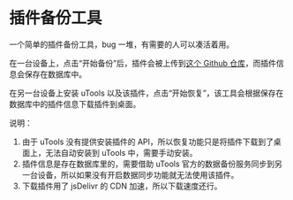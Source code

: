 # 插件备份工具

一个简单的插件备份工具，bug 一堆，有需要的人可以凑活着用。

在一台设备上，点击“开始备份”后，插件会被上传到[这个 Github 仓库](https://github.com/marsvet/uTools-plugins-collection)，而插件信息会保存在数据库中。

在另一台设备上安装 uTools 以及该插件，点击“开始恢复”，该工具会根据保存在数据库中的插件信息下载插件到桌面。

说明：

1. 由于 uTools 没有提供安装插件的 API，所以恢复功能只是将插件下载到了桌面上，无法自动安装到 uTools 中，需要手动安装。
2. 插件信息是存在数据库里的，需要借助 uTools 官方的数据备份服务同步到另一台设备，所以如果没有开启数据同步功能就无法使用该插件。
3. 下载插件用了 jsDelivr 的 CDN 加速，所以下载速度还行。
